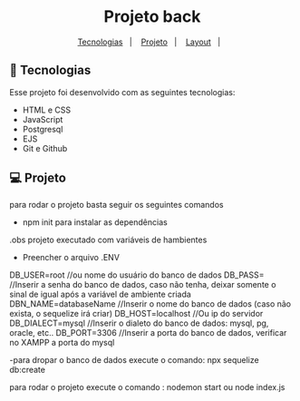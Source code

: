 <h1 align="center"> Projeto back </h1>

<p align="center">
  <a href="#-tecnologias">Tecnologias</a>&nbsp;&nbsp;&nbsp;|&nbsp;&nbsp;&nbsp;
  <a href="#-projeto">Projeto</a>&nbsp;&nbsp;&nbsp;|&nbsp;&nbsp;&nbsp;
  <a href="#-layout">Layout</a>&nbsp;&nbsp;&nbsp;|&nbsp;&nbsp;&nbsp;
</p>


## 🚀 Tecnologias

Esse projeto foi desenvolvido com as seguintes tecnologias:

- HTML e CSS
- JavaScript
- Postgresql
- EJS
- Git e Github

## 💻 Projeto

para rodar o projeto basta seguir os seguintes comandos

- npm init para instalar as dependências

.obs projeto executado com variáveis de hambientes

- Preencher o arquivo .ENV

DB_USER=root //ou nome do usuário do banco de dados
DB_PASS= //Inserir a senha do banco de dados, caso não tenha, deixar somente o sinal de igual após a variável de ambiente criada
DBN_NAME=databaseName //Inserir o nome do banco de dados (caso não exista, o sequelize irá criar)
DB_HOST=localhost //Ou ip do servidor
DB_DIALECT=mysql //Inserir o dialeto do banco de dados: mysql, pg, oracle, etc..
DB_PORT=3306 //Inserir a porta do banco de dados, verificar no XAMPP a porta do mysql

-para dropar o banco de dados execute o comando:
npx sequelize db:create

para rodar o projeto execute o comando : nodemon start ou node index.js





